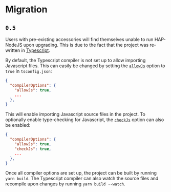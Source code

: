 # Migration

## `0.5`

Users with pre-existing accessories will find themselves unable to run
HAP-NodeJS upon upgrading. This is due to the fact that the project was
re-written in [Typescript][link-typescript].

By default, the Typescript compiler is not set up to allow importing Javascript
files. This can easily be changed by setting the [`allowJs`][link-tsconfig-options]
option to `true` in `tsconfig.json`:

```json
{
  "compilerOptions": {
    "allowJs": true,
    ...
  },
}
```

This will enable importing Javascript source files in the project. To optionally
enable type-checking for Javascript, the [`checkJs`][link-tsconfig-options]
option can also be enabled:

```json
{
  "compilerOptions": {
    "allowJs": true,
    "checkJs": true,
    ...
  },
}
```

Once all compiler options are set up, the project can be built by running
`yarn build`. The Typescript compiler can also watch the source files and
recompile upon changes by running `yarn build --watch`.

[link-typescript]: https://www.typescriptlang.org/
[link-tsconfig-options]: https://www.typescriptlang.org/docs/handbook/compiler-options.html

